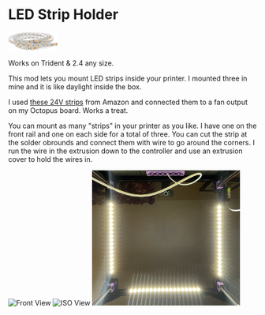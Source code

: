 # LED Strip Holder

<img src="Images/LED_Strip_Example.jpg" width="100" alt="LED Strip">

Works on Trident & 2.4 any size.

This mod lets you mount LED strips inside your printer. I mounted three in mine and it is like daylight inside the box.

I used [these 24V strips](https://www.amazon.com/gp/product/B00XH59VG4) from Amazon and connected them to a fan output on my Octopus board. Works a treat.

You can mount as many "strips" in your printer as you like. I have one on the front rail and one on each side for a total of three. You can cut the strip at the solder obrounds and connect them with wire to go around the corners. I run the wire in the extrusion down to the controller and use an extrusion cover to hold the wires in.

<img src="Images/Front_View.png" width="300" alt="Front View">
<img src="Images/ISO_View.png" width="300" alt="ISO View">
<img src="Images/LED_Holder_Picture.jpg" width="300" alt="Voron LED Holder">
